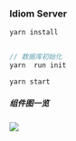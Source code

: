 ### Idiom Server


```javascript
yarn install


// 数据库初始化
yarn  run init

yarn start
```

##### 组件图一览
![](https://pic1.imgdb.cn/item/634eacd916f2c2beb136310a.jpg)
